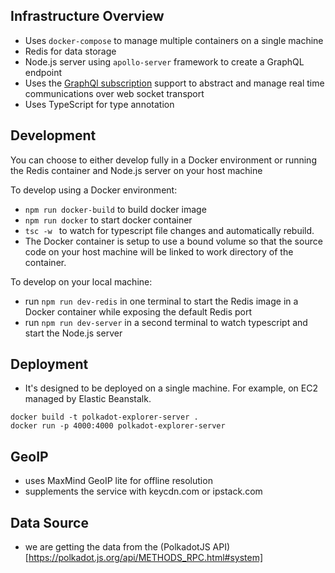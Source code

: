 
## Infrastructure Overview
- Uses `docker-compose` to manage multiple containers on a single machine
- Redis for data storage
- Node.js server using `apollo-server` framework to create a GraphQL endpoint
- Uses the [GraphQl subscription](https://graphql.github.io/graphql-spec/June2018/#sec-Subscription) support to abstract and manage real time communications over web socket transport
- Uses TypeScript for type annotation


## Development 
You can choose to either develop fully in a Docker environment or running the Redis container and Node.js server on your host machine

To develop using a Docker environment: 
- `npm run docker-build` to build docker image
- `npm run docker` to start docker container
- `tsc -w ` to watch for typescript file changes and automatically rebuild.
- The Docker container is setup to use a bound volume so that the source code on your host machine will be linked to work directory of the container.

To develop on your local machine: 
- run `npm run dev-redis` in one terminal to start the Redis image in a Docker container while exposing the default Redis port
- run `npm run dev-server` in a second terminal to watch typescript and start the Node.js server

## Deployment
- It's designed to be deployed on a single machine. For example, on EC2 managed by Elastic Beanstalk.

```
docker build -t polkadot-explorer-server .
docker run -p 4000:4000 polkadot-explorer-server  
```

## GeoIP 
- uses MaxMind GeoIP lite for offline resolution 
- supplements the service with keycdn.com or ipstack.com

## Data Source
- we are getting the data from the (PolkadotJS API)[https://polkadot.js.org/api/METHODS_RPC.html#system]